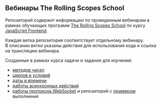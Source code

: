 ## Вебинары The Rolling Scopes School

Репозиторий содержит информацию по проведенным вебинарам в рамках обучающих программ
[The Rolling Scopes School](https://rs.school/) по курсу [JavaScript Frontend](https://rs.school/js/).

Каждая ветка репозитория соответствует отдельному вебинару.<br>
В описании ветки указаны действия для использования кода и ссылка на трансляцию вебинара.

Созданные в рамках курса задачи и задания для изучения:

- [методов чисел](https://github.com/rolling-scopes-school/core-js-numbers)
- [циклов и условий](https://github.com/rolling-scopes-school/core-js-conditions-n-loops-tasks)
- [даты и времени](https://github.com/rolling-scopes-school/core-js-dates)
- [работы асинхронных действий](https://github.com/rolling-scopes-school/core-js-promises)
- [работы протокола WebSocket](https://github.com/rolling-scopes-school/tasks/blob/master/stage2/tasks/fun-chat/README.md) и репозиторий с [примером](https://github.com/MikAleinik/chat-deploy) выполнения
